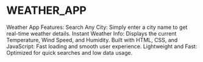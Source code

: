 # WEATHER_APP
Weather App Features:
Search Any City: Simply enter a city name to get real-time weather details.
Instant Weather Info: Displays the current Temperature, Wind Speed, and Humidity.
Built with HTML, CSS, and JavaScript: Fast loading and smooth user experience.
Lightweight and Fast: Optimized for quick searches and low data usage.
